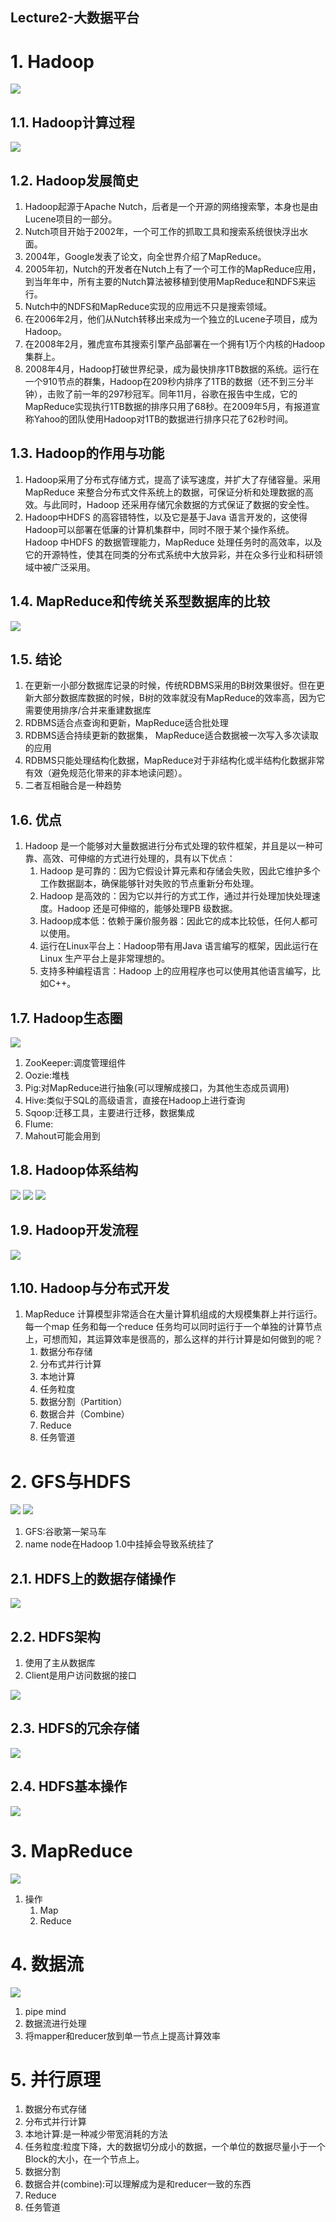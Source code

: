 Lecture2-大数据平台
---

# 1. Hadoop
![](img/lec2/1.png)

## 1.1. Hadoop计算过程
![](img/lec2/2.png)

## 1.2. Hadoop发展简史
1. Hadoop起源于Apache Nutch，后者是一个开源的网络搜索擎，本身也是由Lucene项目的一部分。
2. Nutch项目开始于2002年，一个可工作的抓取工具和搜索系统很快浮出水面。
3. 2004年，Google发表了论文，向全世界介绍了MapReduce。
4. 2005年初，Nutch的开发者在Nutch上有了一个可工作的MapReduce应用，到当年年中，所有主要的Nutch算法被移植到使用MapReduce和NDFS来运行。
5. Nutch中的NDFS和MapReduce实现的应用远不只是搜索领域。
6. 在2006年2月，他们从Nutch转移出来成为一个独立的Lucene子项目，成为Hadoop。
7. 在2008年2月，雅虎宣布其搜索引擎产品部署在一个拥有1万个内核的Hadoop集群上。
8. 2008年4月，Hadoop打破世界纪录，成为最快排序1TB数据的系统。运行在一个910节点的群集，Hadoop在209秒内排序了1TB的数据（还不到三分半钟），击败了前一年的297秒冠军。同年11月，谷歌在报告中生成，它的MapReduce实现执行1TB数据的排序只用了68秒。在2009年5月，有报道宣称Yahoo的团队使用Hadoop对1TB的数据进行排序只花了62秒时间。

## 1.3. Hadoop的作用与功能
1. Hadoop采用了分布式存储方式，提高了读写速度，并扩大了存储容量。采用MapReduce 来整合分布式文件系统上的数据，可保证分析和处理数据的高效。与此同时，Hadoop 还采用存储冗余数据的方式保证了数据的安全性。
2. Hadoop中HDFS 的高容错特性，以及它是基于Java 语言开发的，这使得Hadoop可以部署在低廉的计算机集群中，同时不限于某个操作系统。Hadoop 中HDFS 的数据管理能力，MapReduce 处理任务时的高效率，以及它的开源特性，使其在同类的分布式系统中大放异彩，并在众多行业和科研领域中被广泛采用。

## 1.4. MapReduce和传统关系型数据库的比较
![](img/lec2/3.png)

## 1.5. 结论
1. 在更新一小部分数据库记录的时候，传统RDBMS采用的B树效果很好。但在更新大部分数据库数据的时候，B树的效率就没有MapReduce的效率高，因为它需要使用排序/合并来重建数据库
2. RDBMS适合点查询和更新，MapReduce适合批处理
3. RDBMS适合持续更新的数据集， MapReduce适合数据被一次写入多次读取的应用
4. RDBMS只能处理结构化数据，MapReduce对于非结构化或半结构化数据非常有效（避免规范化带来的非本地读问题）。
5. 二者互相融合是一种趋势

## 1.6. 优点
1. Hadoop 是一个能够对大量数据进行分布式处理的软件框架，并且是以一种可靠、高效、可伸缩的方式进行处理的，具有以下优点：
   1. Hadoop 是可靠的：因为它假设计算元素和存储会失败，因此它维护多个工作数据副本，确保能够针对失败的节点重新分布处理。
   2. Hadoop 是高效的：因为它以并行的方式工作，通过并行处理加快处理速度。Hadoop 还是可伸缩的，能够处理PB 级数据。
   3. Hadoop成本低：依赖于廉价服务器：因此它的成本比较低，任何人都可以使用。
   4. 运行在Linux平台上：Hadoop带有用Java 语言编写的框架，因此运行在Linux 生产平台上是非常理想的。
   5. 支持多种编程语言：Hadoop 上的应用程序也可以使用其他语言编写，比如C++。

## 1.7. Hadoop生态圈
![](img/lec2/4.png)

1. ZooKeeper:调度管理组件
2. Oozie:堆栈
3. Pig:对MapReduce进行抽象(可以理解成接口，为其他生态成员调用)
4. Hive:类似于SQL的高级语言，直接在Hadoop上进行查询
5. Sqoop:迁移工具，主要进行迁移，数据集成
6. Flume:
7. Mahout可能会用到

## 1.8. Hadoop体系结构
![](img/lec2/5.png)
![](img/lec2/13.png)
![](img/lec2/14.png)

## 1.9. Hadoop开发流程
![](img/lec2/11.png)

## 1.10. Hadoop与分布式开发
1. MapReduce 计算模型非常适合在大量计算机组成的大规模集群上并行运行。每一个map 任务和每一个reduce 任务均可以同时运行于一个单独的计算节点上，可想而知，其运算效率是很高的，那么这样的并行计算是如何做到的呢？
   1. 数据分布存储
   2. 分布式并行计算
   3. 本地计算
   4. 任务粒度
   5. 数据分割（Partition）
   6. 数据合并（Combine）
   7. Reduce
   8. 任务管道

# 2. GFS与HDFS
![](img/lec2/16.png)
![](img/lec2/15.png)

1. GFS:谷歌第一架马车
2. name node在Hadoop 1.0中挂掉会导致系统挂了

## 2.1. HDFS上的数据存储操作
![](img/lec2/6.png)

## 2.2. HDFS架构
1. 使用了主从数据库
2. Client是用户访问数据的接口

![](img/lec2/7.png)

## 2.3. HDFS的冗余存储
![](img/lec2/8.png)

## 2.4. HDFS基本操作
![](img/lec2/9.png)

# 3. MapReduce
![](img/lec2/10.png)

1. 操作
   1. Map
   2. Reduce

# 4. 数据流
![](img/lec2/12.png)

1. pipe mind
2. 数据流进行处理
3. 将mapper和reducer放到单一节点上提高计算效率

# 5. 并行原理
1. 数据分布式存储
2. 分布式并行计算
3. 本地计算:是一种减少带宽消耗的方法
4. 任务粒度:粒度下降，大的数据切分成小的数据，一个单位的数据尽量小于一个Block的大小，在一个节点上。
5. 数据分割
6. 数据合并(combine):可以理解成为是和reducer一致的东西
7. Reduce
8. 任务管道